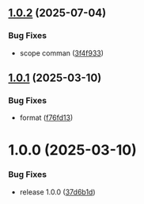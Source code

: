 ## [1.0.2](https://github.com/KhanhTQ-hub/com.ktgame.command-bus/compare/v1.0.1...v1.0.2) (2025-07-04)


### Bug Fixes

* scope comman ([3f4f933](https://github.com/KhanhTQ-hub/com.ktgame.command-bus/commit/3f4f933af96fa3b84591ad7aeb828e09428128ca))

## [1.0.1](https://github.com/KhanhTQ-hub/com.ktgame.command-bus/compare/v1.0.0...v1.0.1) (2025-03-10)


### Bug Fixes

* format ([f76fd13](https://github.com/KhanhTQ-hub/com.ktgame.command-bus/commit/f76fd138a3afaee5326c71a761bb03c0f60c8d08))

# 1.0.0 (2025-03-10)


### Bug Fixes

* release 1.0.0 ([37d6b1d](https://github.com/KhanhTQ-hub/com.ktgame.command-bus/commit/37d6b1da05948f3d797651324390de1ffb0fcc7a))
